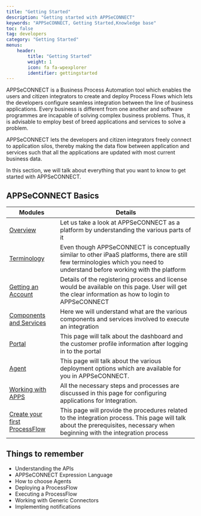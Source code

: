 ```yaml
---
title: "Getting Started"
description: "Getting started with APPSeCONNECT"
keywords: "APPSeCONNECT, Getting Started,Knowledge base"
toc: false
tag: developers
category: "Getting Started"
menus: 
    header:
        title: "Getting Started"
        weight: 1
        icon: fa fa-wpexplorer
        identifier: gettingstarted
---
```


APPSeCONNECT is a Business Process Automation tool which enables the users and citizen integrators to create and deploy Process Flows which
lets the developers configure seamless integration between the line of business applications. Every business is different from one another
and software programmes are incapable of solving complex business problems. Thus, it is advisable to employ best of breed applications and 
services to solve a problem. 

APPSeCONNECT lets the developers and citizen integrators freely connect to application silos, thereby making the data flow between application
and services such that all the applications are updated with most current business data.

In this section, we will talk about everything that you want to know to get started with APPSeCONNECT. 

## APPSeCONNECT Basics

|Modules|Details|
|---|---|
|[Overview](/getting%20started/overview/)|Let us take a look at APPSeCONNECT as a platform by understanding the various parts of it|
|[Terminology](/getting%20started/terminology/)|Even though APPSeCONNECT is conceptually similar to other iPaaS platforms, there are still few terminologies which you need to understand before working with the platform|
|[Getting an Account](/getting%20started/user-registration/)|Details of the registering process and license would be available on this page. User will get the clear information as how to login to APPSeCONNECT|
|[Components and Services](/getting%20started/components-services)|Here we will understand what are the various components and services involved to execute an integration|
|[Portal](/accessing%20portal/accessing-portal/)|This page will talk about the dashboard and the customer profile information after logging in to the portal|
|[Agent](/accessing%20portal/accessing-agents/)|This page will talk about the various deployment options which are available for you in APPSeCONNECT.|
|[Working with APPS](/getting%20started/configurations/)|All the necessary steps and processes are discussed in this page for configuring applications for Integration.|
|[Create your first ProcessFlow](/getting%20started/configurations-for-integration/)|This page will provide the procedures related to the integration process. This page will talk about the prerequisites, necessary when beginning with the integration process|


## Things to remember

- Understanding the APIs
- APPSeCONNECT Expression Language
- How to choose Agents
- Deploying a ProcessFlow
- Executing a ProcessFlow
- Working with Generic Connectors
- Implementing notifications
 